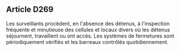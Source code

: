 Article D269
----
Les surveillants procèdent, en l'absence des détenus, à l'inspection fréquente
et minutieuse des cellules et locaux divers où les détenus séjournent,
travaillent ou ont accès. Les systèmes de fermetures sont périodiquement
vérifiés et les barreaux contrôlés quotidiennement.
